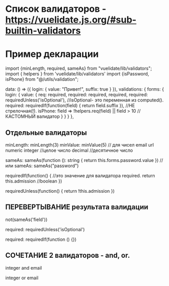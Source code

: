 # Список валидаторов - https://vuelidate.js.org/#sub-builtin-validators

# Пример декларации
import {minLength, required, sameAs} from "vuelidate/lib/validators";
import { helpers } from 'vuelidate/lib/validators'
import {isPassword, isPhone} from "@/utils/validation";

data: () => ({
  login: {
    value: "Привет!",
    suffix: true
    }
}),
validations: {
  forms: {
    login: {
      value: {
        req: required,
        required: required,
        required,
        required: requiredUnless('isOptional'),                            //isOptional- это переменная из computed().
        required: requiredIf(function(field) { return field.suffix }),        //НЕ стрелочная(!).
        isPhone: field => !helpers.req(field) || field > 10                  //КАСТОМНЫЙ валидатор
      }
    }
  }
},




## Отдельные валидаторы

minLength: minLength(3)
minValue: minValue(5)     // для чисел
email
url
numeric
integer   //целое число
decimal   //десятичное число

sameAs: sameAs(function (): string {
  return this.forms.password.value
})
//или
sameAs: sameAs("password")

requiredIf(function() {     //это значение для валидатора required.
  return this.admission     //boolean
})

requiredUnless(function() {
  return !this.admission
})


## ПЕРЕВЕРТЫВАНИЕ результата валидации
not(sameAs('field'))

required: requiredUnless('isOptional')

required: requiredIf(function () {})




## СОЧЕТАНИЕ 2 валидаторов - and, or.
integer and email

integer or email